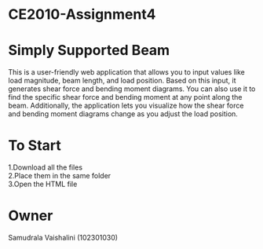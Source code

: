 # CE2010-Assignment4

# Simply Supported Beam 
This is a user-friendly web application that allows you to input values like load magnitude, beam length, and load position. Based on this input, it generates shear force and bending moment diagrams. You can also use it to find the specific shear force and bending moment at any point along the beam. Additionally, the application lets you visualize how the shear force and bending moment diagrams change as you adjust the load position.

# To Start
1.Download all the files 
<br>
2.Place them in the same folder
<br>
3.Open the HTML file 

# Owner
Samudrala Vaishalini (102301030)
